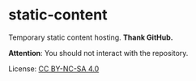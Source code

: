 # static-content

Temporary static content hosting. **Thank GitHub.**

**Attention**: You should not interact with the repository.

License: [CC BY-NC-SA 4.0](https://creativecommons.org/licenses/by-nc-sa/4.0/)